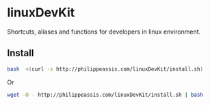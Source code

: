 # linuxDevKit
Shortcuts, aliases and functions for developers in linux environment. 

## Install
```bash
bash  <(curl -s http://philippeassis.com/linuxDevKit/install.sh)
```
Or
```bash
wget -O - http://philippeassis.com/linuxDevKit/install.sh | bash
```